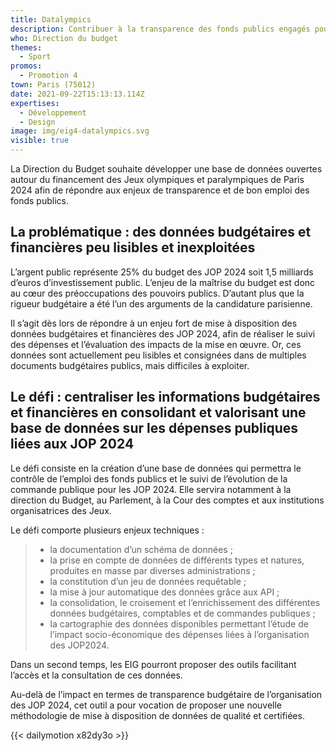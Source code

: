 ```yaml
---
title: Datalympics
description: Contribuer à la transparence des fonds publics engagés pour les JOP 2024
who: Direction du budget
themes:
  - Sport
promos:
  - Promotion 4
town: Paris (75012)
date: 2021-09-22T15:13:13.114Z
expertises:
  - Développement
  - Design
image: img/eig4-datalympics.svg
visible: true
---
```

La Direction du Budget souhaite développer une base de données ouvertes autour du financement des Jeux olympiques et paralympiques de Paris 2024 afin de répondre aux enjeux de transparence et de bon emploi des fonds publics.

## La problématique : des données budgétaires et financières peu lisibles et inexploitées

L’argent public représente 25% du budget des JOP 2024 soit 1,5 milliards d’euros d’investissement public. L’enjeu de la maîtrise du budget est donc au cœur des préoccupations des pouvoirs publics. D’autant plus que la rigueur budgétaire a été l’un des arguments de la candidature parisienne.

Il s’agit dès lors de répondre à un enjeu fort de mise à disposition des données budgétaires et financières des JOP 2024, afin de réaliser le suivi des dépenses et l’évaluation des impacts de la mise en œuvre. Or, ces données sont actuellement peu lisibles et consignées dans de multiples documents budgétaires publics, mais difficiles à exploiter.

## Le défi : centraliser les informations budgétaires et financières en consolidant et valorisant une base de données sur les dépenses publiques liées aux JOP 2024

Le défi consiste en la création d’une base de données qui permettra le contrôle de l’emploi des fonds publics et le suivi de l’évolution de la commande publique pour les JOP 2024. Elle servira notamment à la direction du Budget, au Parlement, à la Cour des comptes et aux institutions organisatrices des Jeux.

Le défi comporte plusieurs enjeux techniques :

> * la documentation d’un schéma de données ;
> * la prise en compte de données de différents types et natures, produites en masse par diverses administrations ;
> * la constitution d’un jeu de données requêtable ;
> * la mise à jour automatique des données grâce aux API ;
> * la consolidation, le croisement et l’enrichissement des différentes données budgétaires, comptables et de commandes publiques ;
> * la cartographie des données disponibles permettant l’étude de l’impact socio-économique des dépenses liées à l’organisation des JOP2024.

Dans un second temps, les EIG pourront proposer des outils facilitant l’accès et la consultation de ces données.

Au-delà de l’impact en termes de transparence budgétaire de l’organisation des JOP 2024, cet outil a pour vocation de proposer une nouvelle méthodologie de mise à disposition de données de qualité et certifiées.

{{< dailymotion x82dy3o >}}